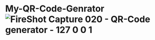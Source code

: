# My-QR-Code-Genrator![FireShot Capture 020 - QR-Code generator - 127 0 0 1](https://user-images.githubusercontent.com/45654843/187402384-fe58311d-834d-4396-85a4-3e80c284a93d.png)
